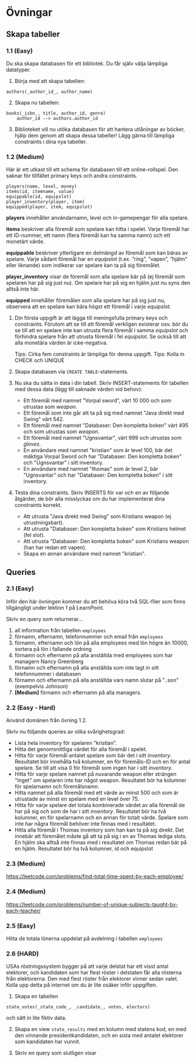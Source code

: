 # Övningar

## Skapa tabeller
### 1.1 (Easy)
Du ska skapa databasen för ett bibliotek. Du får själv välja lämpliga datatyper.
1. Börja med att skapa tabellen:
```
authors(_author_id_, author_name)
```
2. Skapa nu tabellen:
```
books(_isbn_, title, author_id, genre)
    author_id --> authors.author_id
```
3. Biblioteket vill nu utöka databasen för att hantera utlåningar av böcker, hjälp dem genom att skapa dessa tabeller! Lägg gärna till lämpliga constraints i dina nya tabeller.

### 1.2 (Medium)
Här är ett utkast till ett schema för databasen till ett online-rollspel. Den saknar för tillfället primary keys och andra constraints.

```
players(name, level, money)
items(id, itemname, value)
equippable(id, equipslot)
player_inventory(player, item)
equipped(player, item, equipslot)

```

**players** innehåller användarnamn, level och in-gamepengar för alla spelare.

**items** beskriver alla föremål som spelare kan hitta i spelet. Varje föremål har ett ID-nummer, ett namn (flera föremål kan ha samma namn) och ett monetärt värde. 

**equippable** beskriver ytterligare en delmängd av föremål som kan bäras av spelare. Varje sådant föremål har en *equipslot*  (t.ex. ”ring”, ”vapen”, ”hjälm” eller liknande) som indikerar var spelare kan ta på sig föremålet. 

**player_inventory** visar de föremål som alla spelare bär på (ej föremål som spelaren har på sig just nu). Om spelare har på sig en hjälm just nu syns den alltså inte här.

**equipped** innehåller föremålen som alla spelare har på sig just nu, observera att en spelare kan bära högst ett föremål i varje *equipslot*. 

1. Din första uppgift är att lägga till meningsfulla primary keys och constraints. Förutom att se till att föremål verkligen existerar osv. bör du se till att en spelare inte kan utrusta flera föremål i samma *equipslot* och förhindra spelare från att utrusta föremål i fel *equipslot*. Se också till att alla monetära värden är icke-negativa. 

    Tips: Cirka fem constraints är lämpliga för denna uppgift.
    Tips: Kolla in CHECK och UNIQUE

2. Skapa databasen via `CREATE TABLE`-statements.

3. Nu ska du sätta in data i din tabell. Skriv INSERT-statements för tabellen med dessa data (lägg till saknade värden vid behov):
    * Ett föremål med namnet "Vorpal sword", värt 10 000 och som utrustas som *weapon*.
    * Ett föremål som inte går att ta på sig med namnet "Java direkt med Swing" värt 542.
    * Ett föremål med namnet "Databaser: Den kompletta boken" värt 495 och som utrustas som *weapon*.
    * Ett föremål med namnet "Ugnsvantar", värt 999 och utrustas som *gloves*.
    * En användare med namnet "kristian" som är level 100, bär det mäktiga Vorpal Sword och har "Databaser: Den kompletta boken" och "Ugnsvantar" i sitt inventory.
    * En användare med namnet "thomas" som är level 2, bär ”Ugnsvantar” och har "Databaser: Den kompletta boken" i sitt inventory.
4. Testa dina constraints. Skriv INSERTS för var och en av följande åtgärder, de bör alla misslyckas om du har implementerat dina constraints korrekt.
    * Att utrusta "Java direkt med Swing" som Kristians weapon  (ej utrustningsbart).
    * Att utrusta "Databaser: Den kompletta boken" som Kristians helmet (fel slot).
    * Att utrusta "Databaser: Den kompletta boken" som Kristians weapon (han har redan ett vapen).
    * Skapa en annan användare med namnet "kristian".



## Queries
### 2.1 (Easy)
Inför den här övningen kommer du att behöva köra två SQL-filer som finns tillgängligt under lektion 1 på LearnPoint.

Skriv en query som returnerar...
1. all information från tabellen `employees`
2. förnamn, efternamn, telefonnummer och email från `employees`
3. förnamn, efternamn och lön på alla employees med lön högre än 10000, sortera på lön i fallande ordning
4. förnamn och efternamn på alla anställda med 
employees som har managern Nancy Greenberg
5. förnamn och efternamn på alla anställda som inte lagt in sitt telefonnummer i databasen
6. förnamn och efternamn på alla anställda vars namn slutar på "..son" (exempelvis Johnson)
7. **[Medium]** förnamn och efternamn på alla managers.

### 2.2 (Easy - Hard)
Använd domänen från övning 1.2.

Skriv nu följande queries av olika svårighetsgrad:
* Lista hela inventory för spelaren ”kristian”.
* Hitta det genomsnittliga värdet för alla föremål i spelet.
* Hitta för varje föremål antalet spelare som bär det i sitt *inventory*. Resultatet bör innehålla två kolumner, en för föremåls-ID och en för antal spelare. Se till att visa 0 för föremål som ingen har i sitt *inventory*.
* Hitta för varje spelare namnet på nuvarande weapon eller strängen "Inget" om spelaren inte har något weapon. Resultatet bör ha kolumner för spelarnamn och föremålsnamn.
* Hitta namnet på alla föremål med ett värde av minst 500 och som är utrustade av minst en spelare med en level över 75.
* Hitta för varje spelare det totala kombinerade värdet av alla föremål de har på sig och som de har i sitt *inventory*. Resultatet bör ha två kolumner, en för spelarnamn och en annan för totalt värde. Spelare som inte har några föremål behöver inte finnas med i resultatet.
* Hitta alla föremål i Thomas inventory som han kan ta på sig direkt. Det innebär att föremålet måste gå att ta på sig i en av Thomas lediga slots. En hjälm ska alltså inte finnas med i resultatet om Thomas redan bär på en hjälm. Resultatet bör ha två kolumner, id och equipslot

### 2.3 (Medium)
https://leetcode.com/problems/find-total-time-spent-by-each-employee/

### 2.4 (Medium)
https://leetcode.com/problems/number-of-unique-subjects-taught-by-each-teacher/ 

### 2.5 (Easy)
Hitta de totala lönerna uppdelat på avdelning i tabellen `employees`

### 2.6 (HARD)
USAs röstningssystem bygger på att varje delstat har ett visst antal elektorer, och kandidaten som har flest röster i delstaten får alla rösterna från elektorerna. Den med flest röster från elektorer vinner sedan valet. Kolla upp detta på internet om du är lite osäker inför uppgiften.

1. Skapa en tabellen
```
state_votes(_state_code_, _candidate_, votes, electors)
```
och sätt in lite fiktiv data.

2. Skapa en view `state_results` med en kolumn med statens kod, en med den vinnande presidentkandidaten, och en sista med antalet elektorer som kandidaten har vunnit.

3. Skriv en query som slutligen visar 

